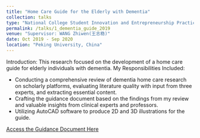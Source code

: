 ```yaml
---
title: "Home Care Guide for the Elderly with Dementia"
collection: talks
type: "National College Student Innovation and Entrepreneurship Practice"
permalink: /talks/1_dementia_guide_2019
venue: "Supervisor: WANG Zhiwen(王志稳)"
date: Oct 2019 - Sep 2020
location: "Peking University, China"
---
```


Introduction:
This research focused on the development of a home care guide for elderly individuals with dementia. My Responsibilities Included:
* Conducting a comprehensive review of dementia home care research on scholarly platforms, evaluating literature quality with input from three experts, and extracting essential content.
* Crafting the guidance document based on the findings from my review and valuable insights from clinical experts and professors.
* Utilizing AutoCAD software to produce 2D and 3D illustrations for the guide.

[Access the Guidance Document Here](https://github.com/YanweiJIN/yanweijin.github.io/files/Dementia_guidance.pdf)
